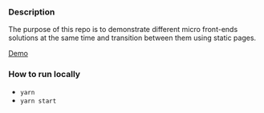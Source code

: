 ### Description
The purpose of this repo is to demonstrate different micro front-ends solutions at the same time and transition between them using static pages.

[Demo](http://embengineering.com/micro-front-ends-transitions/)

### How to run locally

* `yarn`
* `yarn start`
